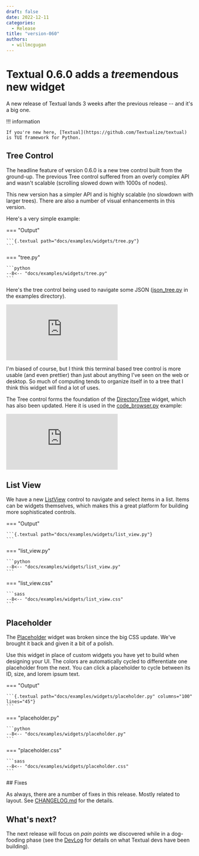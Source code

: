 ```yaml
---
draft: false
date: 2022-12-11
categories:
  - Release
title: "version-060"
authors:
  - willmcgugan
---
```


# Textual 0.6.0 adds a *tree*mendous new widget

A new release of Textual lands 3 weeks after the previous release -- and it's a big one.

<!-- more -->

!!! information

    If you're new here, [Textual](https://github.com/Textualize/textual) is TUI framework for Python.

## Tree Control

The headline feature of version 0.6.0 is a new tree control built from the ground-up. The previous Tree control suffered from an overly complex API and wasn't scalable (scrolling slowed down with 1000s of nodes).

This new version has a simpler API and is highly scalable (no slowdown with larger trees). There are also a number of visual enhancements in this version.

Here's a very simple example:

=== "Output"

    ```{.textual path="docs/examples/widgets/tree.py"}
    ```

=== "tree.py"

    ```python
    --8<-- "docs/examples/widgets/tree.py"
    ```

Here's the tree control being used to navigate some JSON ([json_tree.py](https://github.com/Textualize/textual/blob/main/examples/json_tree.py) in the examples directory).

<div class="video-wrapper">
<iframe width="auto"  src="https://www.youtube.com/embed/Fy9fPL37P6o" title="YouTube video player" frameborder="0" allow="accelerometer; autoplay; clipboard-write; encrypted-media; gyroscope; picture-in-picture" allowfullscreen></iframe>
</div>

I'm biased of course, but I think this terminal based tree control is more usable (and even prettier) than just about anything I've seen on the web or desktop. So much of computing tends to organize itself in to a tree that I think this widget will find a lot of uses.

The Tree control forms the foundation of the [DirectoryTree](../../widgets/directory_tree.md) widget, which has also been updated. Here it is used in the [code_browser.py](https://github.com/Textualize/textual/blob/main/examples/code_browser.py) example:

<div class="video-wrapper">
<iframe width="auto" src="https://www.youtube.com/embed/ZrYWyZXuYRY" title="YouTube video player" frameborder="0" allow="accelerometer; autoplay; clipboard-write; encrypted-media; gyroscope; picture-in-picture" allowfullscreen></iframe>
</div>

## List View

We have a new [ListView](../../widgets/list_view.md) control to navigate and select items in a list. Items can be widgets themselves, which makes this a great platform for building more sophisticated controls.

=== "Output"

    ```{.textual path="docs/examples/widgets/list_view.py"}
    ```

=== "list_view.py"

    ```python
    --8<-- "docs/examples/widgets/list_view.py"
    ```

=== "list_view.css"

    ```sass
    --8<-- "docs/examples/widgets/list_view.css"
    ```

## Placeholder

The [Placeholder](../../widgets/placeholder.md) widget was broken since the big CSS update. We've brought it back and given it a bit of a polish.

Use this widget in place of custom widgets you have yet to build when designing your UI. The colors are automatically cycled to differentiate one placeholder from the next. You can click a placeholder to cycle between its ID, size, and lorem ipsum text.

=== "Output"

    ```{.textual path="docs/examples/widgets/placeholder.py" columns="100" lines="45"}
    ```

=== "placeholder.py"

    ```python
    --8<-- "docs/examples/widgets/placeholder.py"
    ```

=== "placeholder.css"

    ```sass
    --8<-- "docs/examples/widgets/placeholder.css"
    ```


## Fixes

As always, there are a number of fixes in this release. Mostly related to layout. See [CHANGELOG.md](https://github.com/Textualize/textual/blob/main/CHANGELOG.md) for the details.

## What's next?

The next release will focus on *pain points* we discovered while in a dog-fooding phase (see the [DevLog](https://textual.textualize.io/blog/category/devlog/) for details on what Textual devs have been building).
